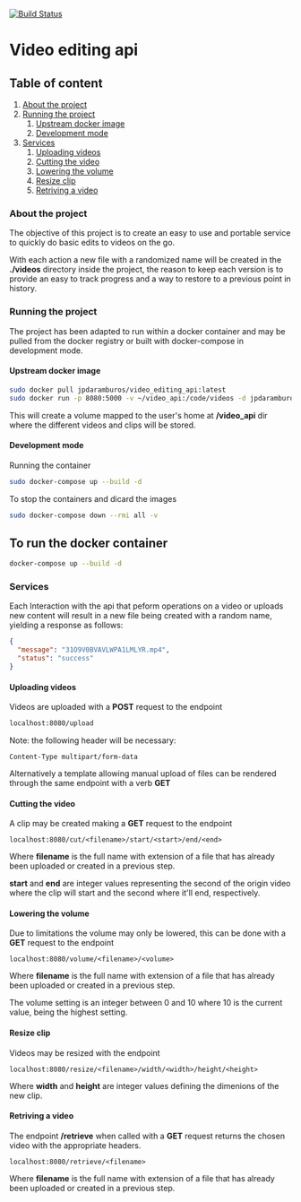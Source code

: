 [![Build Status](https://travis-ci.org/PootisPenserHere/video_editing_api.svg?branch=master)](https://travis-ci.org/PootisPenserHere/video_editing_api)

# Video editing api

## Table of content
1. [About the project](#about-the-project)
2. [Running the project](#running-the-project)
    1. [Upstream docker image](#upstream-docker-image)
    2. [Development mode](#development-mode)
3. [Services](#services)
    1. [Uploading videos](#uploading-videos)
    2. [Cutting the video](#cutting-the-video)
    3. [Lowering the volume](#lowering-the-volume)
    4. [Resize clip](#resize-clip)
    5. [Retriving a video](#retriving-a-video)

### About the project
The objective of this project is to create an easy to use and portable service to quickly do basic edits to videos on the go.

With each action a new file with a randomized name will be created in the **./videos** directory inside the project, the reason to keep each version is to provide an easy to track progress and a way to restore to a previous point in history.

### Running the project
The project has been adapted to run within a docker container and may be pulled from the docker registry or built with docker-compose in development mode.

#### Upstream docker image
```bash
sudo docker pull jpdaramburos/video_editing_api:latest
sudo docker run -p 8080:5000 -v ~/video_api:/code/videos -d jpdaramburos/video_editing_api:latest
```

This will  create a volume mapped to the user's home at **/video_api** dir where the different videos and clips will be stored.

#### Development mode
Running the container
```bash
sudo docker-compose up --build -d
```

To stop the containers and dicard the images
```bash
sudo docker-compose down --rmi all -v
```

## To run the docker container
```sh
docker-compose up --build -d
```

### Services
Each Interaction  with the api that peform operations on a video or uploads new content will result in a new file being created with a random name, yielding a response as follows:
```json
{
  "message": "31O9V0BVAVLWPA1LMLYR.mp4", 
  "status": "success"
}
```

#### Uploading videos
Videos are uploaded with a **POST** request to the endpoint
```bash
localhost:8080/upload
```

Note: the following header will be necessary:
```
Content-Type multipart/form-data
```

Alternatively a template allowing manual upload of files can be rendered through the same endpoint with a verb **GET**

#### Cutting the video
A clip may be created making a **GET** request to the endpoint
```
localhost:8080/cut/<filename>/start/<start>/end/<end>
``` 

Where **filename** is the full name with extension of a file that has already been uploaded or created in a previous step.

**start** and **end** are integer values representing the second of the origin video where the clip will start and the second where it'll end, respectively.

#### Lowering the volume
Due to limitations the volume may only be lowered, this can be done with a **GET** request to the endpoint
```
localhost:8080/volume/<filename>/<volume>
```

Where **filename** is the full name with extension of a file that has already been uploaded or created in a previous step.

The volume setting is an integer between 0 and 10 where 10 is the current value, being the highest setting.

#### Resize clip
Videos may be resized with the endpoint
```
localhost:8080/resize/<filename>/width/<width>/height/<height>
```

Where **width** and **height** are integer values defining the dimenions of the new clip.

#### Retriving a video
The endpoint **/retrieve** when called with a **GET** request returns the chosen video with the appropriate headers.
```
localhost:8080/retrieve/<filename>
```
Where **filename** is the full name with extension of a file that has already been uploaded or created in a previous step.
